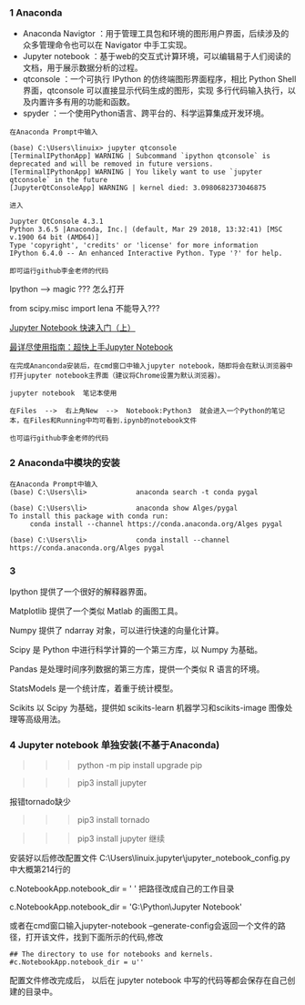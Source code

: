 ###  1  Anaconda

- Anaconda Navigtor ：用于管理工具包和环境的图形用户界面，后续涉及的众多管理命令也可以在 Navigator 中手工实现。
- Jupyter notebook ：基于web的交互式计算环境，可以编辑易于人们阅读的文档，用于展示数据分析的过程。
- qtconsole ：一个可执行 IPython 的仿终端图形界面程序，相比 Python Shell 界面，qtconsole 可以直接显示代码生成的图形，实现
  多行代码输入执行，以及内置许多有用的功能和函数。
- spyder ：一个使用Python语言、跨平台的、科学运算集成开发环境。
```
在Anaconda Prompt中输入

(base) C:\Users\linuix> jupyter qtconsole
[TerminalIPythonApp] WARNING | Subcommand `ipython qtconsole` is deprecated and will be removed in future versions.
[TerminalIPythonApp] WARNING | You likely want to use `jupyter qtconsole` in the future
[JupyterQtConsoleApp] WARNING | kernel died: 3.0980682373046875

进入

Jupyter QtConsole 4.3.1
Python 3.6.5 |Anaconda, Inc.| (default, Mar 29 2018, 13:32:41) [MSC v.1900 64 bit (AMD64)]
Type 'copyright', 'credits' or 'license' for more information
IPython 6.4.0 -- An enhanced Interactive Python. Type '?' for help.

即可运行github李金老师的代码
```

 Ipython --> magic  ??? 怎么打开
 
from scipy.misc import lena  不能导入???
 
 [Jupyter Notebook 快速入门（上）](http://codingpy.com/article/getting-started-with-jupyter-notebook-part-1/)
 
 [最详尽使用指南：超快上手Jupyter Notebook](https://blog.csdn.net/DataCastle/article/details/78890469)
```
在完成Ananconda安装后，在cmd窗口中输入jupyter notebook，随即将会在默认浏览器中打开jupyter notebook主界面（建议将Chrome设置为默认浏览器）。

jupyter notebook  笔记本使用

在Files  -->  右上角New  -->  Notebook:Python3  就会进入一个Python的笔记本，在Files和Running中均可看到.ipynb的notebook文件

也可运行github李金老师的代码
```
### 2   Anaconda中模块的安装
```
在Anaconda Prompt中输入
(base) C:\Users\li>            anaconda search -t conda pygal

(base) C:\Users\li>            anaconda show Alges/pygal
To install this package with conda run:
     conda install --channel https://conda.anaconda.org/Alges pygal

(base) C:\Users\li>            conda install --channel https://conda.anaconda.org/Alges pygal

```

### 3

Ipython 提供了一个很好的解释器界面。

Matplotlib 提供了一个类似 Matlab 的画图工具。

Numpy 提供了 ndarray 对象，可以进行快速的向量化计算。

Scipy 是 Python 中进行科学计算的一个第三方库，以 Numpy 为基础。

Pandas 是处理时间序列数据的第三方库，提供一个类似 R 语言的环境。

StatsModels 是一个统计库，着重于统计模型。

Scikits 以 Scipy 为基础，提供如 scikits-learn 机器学习和scikits-image 图像处理等高级用法。











### 4  Jupyter notebook 单独安装(不基于Anaconda) 
>>>python -m pip install upgrade pip 

>>>pip3 install jupyter

报错tornado缺少  

>>>pip3 install tornado

>>>pip3 install jupyter  继续

安装好以后修改配置文件  C:\Users\linuix\.jupyter\jupyter_notebook_config.py  中大概第214行的

c.NotebookApp.notebook_dir = ' '   把路径改成自己的工作目录

c.NotebookApp.notebook_dir = 'G:\Python\Jupyter Notebook'

或者在cmd窗口输入jupyter-notebook –generate-config会返回一个文件的路径，打开该文件，找到下面所示的代码,修改
```
## The directory to use for notebooks and kernels.
#c.NotebookApp.notebook_dir = u''
```
配置文件修改完成后， 以后在 jupyter notebook 中写的代码等都会保存在自己创建的目录中。

